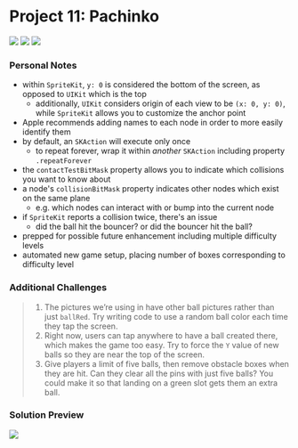 # Project 11: Pachinko

[![](https://img.shields.io/badge/Hacking%20with%20iOS-2019.10.26-36A9AE?logo=gumroad)](https://www.hackingwithswift.com/store/hacking-with-ios) [![](https://img.shields.io/badge/Xcode-11.3.1-3d8af0?logo=xcode)](#) [![](https://img.shields.io/badge/Swift-5.1-FA7343?logo=swift)](#)

### Personal Notes
- within `SpriteKit`, `y: 0` is considered the bottom of the screen, as opposed to `UIKit` which is the top
    - additionally, `UIKit` considers origin of each view to be `(x: 0, y: 0)`, while `SpriteKit` allows you to customize the anchor point
- Apple recommends adding names to each node in order to more easily identify them
- by default, an `SKAction` will execute only once
    - to repeat forever, wrap it within _another_ `SKAction` including property `.repeatForever`
- the `contactTestBitMask` property allows you to indicate which collisions you want to know about
- a node's `collisionBitMask` property indicates other nodes which exist on the same plane
    - e.g. which nodes can interact with or bump into the current node
- if `SpriteKit` reports a collision twice, there's an issue
    - did the ball hit the bouncer? or did the bouncer hit the ball?
- prepped for possible future enhancement including multiple difficulty levels
- automated new game setup, placing number of boxes corresponding to difficulty level

### Additional Challenges
> 1. The pictures we’re using in have other ball pictures rather than just `ballRed`. Try writing code to use a random ball color each time they tap the screen.
> 2. Right now, users can tap anywhere to have a ball created there, which makes the game too easy. Try to force the `Y` value of new balls so they are near the top of the screen.
> 3. Give players a limit of five balls, then remove obstacle boxes when they are hit. Can they clear all the pins with just five balls? You could make it so that landing on a green slot gets them an extra ball.

### Solution Preview
<img src="https://user-images.githubusercontent.com/4438390/71634423-efdf8900-2be9-11ea-84d1-ad01c5da7163.png">
